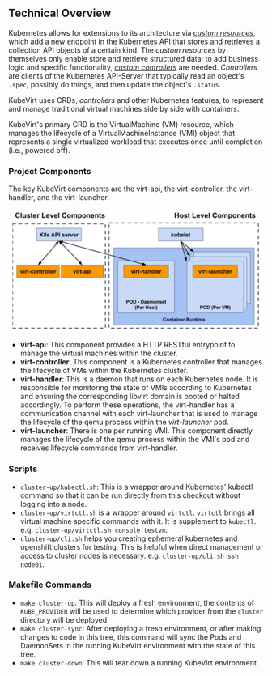 ## Technical Overview

Kubernetes allows for extensions to its architecture via
[*custom resources*]( https://Kubernetes.io/docs/concepts/extend-Kubernetes/api-extension/custom-resources/),
which add a new endpoint in the Kubernetes API that stores and retrieves a
collection API objects of a certain kind.
The *custom resources* by themselves only
enable store and retrieve structured data;
to add business logic and specific functionality,
[*custom controllers*]( https://Kubernetes.io/docs/concepts/extend-Kubernetes/) are needed.
*Controllers* are clients of the Kubernetes API-Server that typically read an
object's `.spec`, possibly do things, and then update the object's
`.status`.

KubeVirt uses CRDs, *controllers* and other Kubernetes features, to
represent and manage traditional virtual machines side by side with
containers.

KubeVirt's primary CRD is the VirtualMachine (VM) resource, which manages
the lifecycle of a VirtualMachineInstance (VMI) object that represents a
single virtualized workload that executes once until completion
(i.e., powered off).

### Project Components
The key KubeVirt components are the virt-api, the
virt-controller, the virt-handler, and the virt-launcher.

![KubeVirt components](components.png "Components")

 * **virt-api**: This component provides a HTTP RESTful entrypoint to manage
   the virtual machines within the cluster.
 * **virt-controller**: This component is a Kubernetes controller that
 manages the lifecycle of VMs within the Kubernetes cluster.
 * **virt-handler**: This is a daemon that runs on each Kubernetes node.
It is responsible for monitoring the state of VMIs according to
Kubernetes and ensuring the corresponding libvirt domain is booted or
halted accordingly. To perform these operations, the virt-handler has a
communication channel with each virt-launcher that is used to manage the
lifecycle of the qemu process within the *virt-launcher* pod.
 * **virt-launcher**: There is one per running VMI.
This component directly manages the lifecycle of the qemu process within
the VMI's pod and receives lifecycle commands from virt-handler.

### Scripts

 * `cluster-up/kubectl.sh`: This is a wrapper around Kubernetes' kubectl command so
   that it can be run directly from this checkout without logging into a node.
 * `cluster-up/virtctl.sh` is a wrapper around `virtctl`. `virtctl` brings all
   virtual machine specific commands with it. It is supplement to `kubectl`.
   e.g. `cluster-up/virtctl.sh console testvm`.
 * `cluster-up/cli.sh` helps you creating ephemeral kubernetes and openshift
   clusters for testing. This is helpful when direct management or access to
   cluster nodes is necessary. e.g. `cluster-up/cli.sh ssh node01`.

### Makefile Commands

 * `make cluster-up`: This will deploy a fresh environment, the contents of
   `KUBE_PROVIDER` will be used to determine which provider from the `cluster`
   directory will be deployed.
 * `make cluster-sync`: After deploying a fresh environment, or after making
   changes to code in this tree, this command will sync the Pods and DaemonSets
   in the running KubeVirt environment with the state of this tree.
 * `make cluster-down`: This will tear down a running KubeVirt environment.
